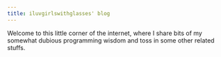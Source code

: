 ```yaml
---
title: iluvgirlswithglasses' blog
---
```


Welcome to this little corner of the internet, where I share bits of my somewhat dubious programming wisdom and toss in some other related stuffs.

